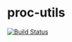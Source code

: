 # proc-utils

[![Build Status](https://travis-ci.org/jjYBdx4IL/misc.png?branch=master)](https://travis-ci.org/jjYBdx4IL/misc)

